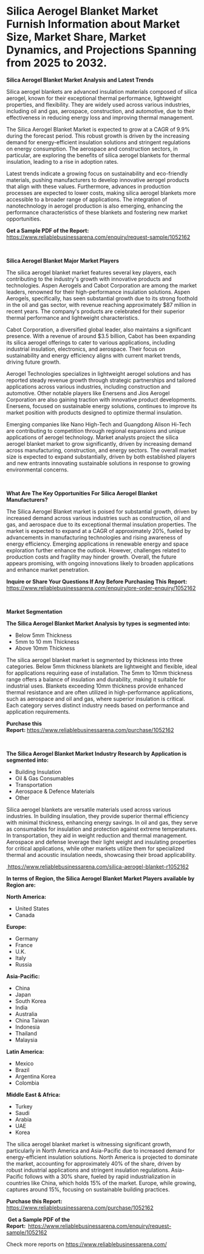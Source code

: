 <p><h1>Silica Aerogel Blanket Market Furnish Information about Market Size, Market Share, Market Dynamics, and Projections Spanning from 2025 to 2032.</h1></p><p><strong>Silica Aerogel Blanket Market Analysis and Latest Trends</strong></p>
<p><p>Silica aerogel blankets are advanced insulation materials composed of silica aerogel, known for their exceptional thermal performance, lightweight properties, and flexibility. They are widely used across various industries, including oil and gas, aerospace, construction, and automotive, due to their effectiveness in reducing energy loss and improving thermal management.</p><p>The Silica Aerogel Blanket Market is expected to grow at a CAGR of 9.9% during the forecast period. This robust growth is driven by the increasing demand for energy-efficient insulation solutions and stringent regulations on energy consumption. The aerospace and construction sectors, in particular, are exploring the benefits of silica aerogel blankets for thermal insulation, leading to a rise in adoption rates. </p><p>Latest trends indicate a growing focus on sustainability and eco-friendly materials, pushing manufacturers to develop innovative aerogel products that align with these values. Furthermore, advances in production processes are expected to lower costs, making silica aerogel blankets more accessible to a broader range of applications. The integration of nanotechnology in aerogel production is also emerging, enhancing the performance characteristics of these blankets and fostering new market opportunities.</p></p>
<p><strong>Get a Sample PDF of the Report:&nbsp;</strong> <a href="https://www.reliablebusinessarena.com/enquiry/request-sample/1052162?utm_campaign=2138&utm_medium=2&utm_source=Github&utm_content=ia&utm_term=30012025&utm_id=silica-aerogel-blanket">https://www.reliablebusinessarena.com/enquiry/request-sample/1052162</a></p>
<p>&nbsp;</p>
<p><strong>Silica Aerogel Blanket Major Market Players</strong></p>
<p><p>The silica aerogel blanket market features several key players, each contributing to the industry's growth with innovative products and technologies. Aspen Aerogels and Cabot Corporation are among the market leaders, renowned for their high-performance insulation solutions. Aspen Aerogels, specifically, has seen substantial growth due to its strong foothold in the oil and gas sector, with revenue reaching approximately $87 million in recent years. The company's products are celebrated for their superior thermal performance and lightweight characteristics.</p><p>Cabot Corporation, a diversified global leader, also maintains a significant presence. With a revenue of around $3.5 billion, Cabot has been expanding its silica aerogel offerings to cater to various applications, including industrial insulation, electronics, and aerospace. Their focus on sustainability and energy efficiency aligns with current market trends, driving future growth.</p><p>Aerogel Technologies specializes in lightweight aerogel solutions and has reported steady revenue growth through strategic partnerships and tailored applications across various industries, including construction and automotive. Other notable players like Enersens and Jios Aerogel Corporation are also gaining traction with innovative product developments. Enersens, focused on sustainable energy solutions, continues to improve its market position with products designed to optimize thermal insulation.</p><p>Emerging companies like Nano High-Tech and Guangdong Alison Hi-Tech are contributing to competition through regional expansions and unique applications of aerogel technology. Market analysts project the silica aerogel blanket market to grow significantly, driven by increasing demand across manufacturing, construction, and energy sectors. The overall market size is expected to expand substantially, driven by both established players and new entrants innovating sustainable solutions in response to growing environmental concerns.</p></p>
<p>&nbsp;</p>
<p><strong>What Are The Key Opportunities For Silica Aerogel Blanket Manufacturers?</strong></p>
<p><p>The Silica Aerogel Blanket market is poised for substantial growth, driven by increased demand across various industries such as construction, oil and gas, and aerospace due to its exceptional thermal insulation properties. The market is expected to expand at a CAGR of approximately 20%, fueled by advancements in manufacturing technologies and rising awareness of energy efficiency. Emerging applications in renewable energy and space exploration further enhance the outlook. However, challenges related to production costs and fragility may hinder growth. Overall, the future appears promising, with ongoing innovations likely to broaden applications and enhance market penetration.</p></p>
<p><strong>Inquire or Share Your Questions If Any Before Purchasing This Report:</strong> <a href="https://www.reliablebusinessarena.com/enquiry/pre-order-enquiry/1052162?utm_campaign=2138&utm_medium=2&utm_source=Github&utm_content=ia&utm_term=30012025&utm_id=silica-aerogel-blanket">https://www.reliablebusinessarena.com/enquiry/pre-order-enquiry/1052162</a></p>
<p>&nbsp;</p>
<p><strong>Market Segmentation</strong></p>
<p><strong>The Silica Aerogel Blanket Market Analysis by types is segmented into:</strong></p>
<p><ul><li>Below 5mm Thickness</li><li>5mm to 10 mm Thickness</li><li>Above 10mm Thickness</li></ul></p>
<p><p>The silica aerogel blanket market is segmented by thickness into three categories. Below 5mm thickness blankets are lightweight and flexible, ideal for applications requiring ease of installation. The 5mm to 10mm thickness range offers a balance of insulation and durability, making it suitable for industrial uses. Blankets exceeding 10mm thickness provide enhanced thermal resistance and are often utilized in high-performance applications, such as aerospace and oil and gas, where superior insulation is critical. Each category serves distinct industry needs based on performance and application requirements.</p></p>
<p><strong>Purchase this Report:&nbsp;</strong><a href="https://www.reliablebusinessarena.com/purchase/1052162?utm_campaign=2138&utm_medium=2&utm_source=Github&utm_content=ia&utm_term=30012025&utm_id=silica-aerogel-blanket">https://www.reliablebusinessarena.com/purchase/1052162</a></p>
<p>&nbsp;</p>
<p><strong>The Silica Aerogel Blanket Market Industry Research by Application is segmented into:</strong></p>
<p><ul><li>Building Insulation</li><li>Oil & Gas Consumables</li><li>Transportation</li><li>Aerospace & Defence Materials</li><li>Other</li></ul></p>
<p><p>Silica aerogel blankets are versatile materials used across various industries. In building insulation, they provide superior thermal efficiency with minimal thickness, enhancing energy savings. In oil and gas, they serve as consumables for insulation and protection against extreme temperatures. In transportation, they aid in weight reduction and thermal management. Aerospace and defense leverage their light weight and insulating properties for critical applications, while other markets utilize them for specialized thermal and acoustic insulation needs, showcasing their broad applicability.</p></p>
<p><a href="https://www.reliablebusinessarena.com/silica-aerogel-blanket-r1052162?utm_campaign=2138&utm_medium=2&utm_source=Github&utm_content=ia&utm_term=30012025&utm_id=silica-aerogel-blanket">&nbsp;https://www.reliablebusinessarena.com/silica-aerogel-blanket-r1052162</a></p>
<p><strong>In terms of Region, the Silica Aerogel Blanket Market Players available by Region are:</strong></p>
<p>
    <p> <strong> North America: </strong>
        <ul>
            <li>United States</li>
            <li>Canada</li>
        </ul>
        </p> 
    <p> <strong> Europe: </strong>
        <ul>
            <li>Germany</li>
            <li>France</li>
            <li>U.K.</li>
            <li>Italy</li>
            <li>Russia</li>
        </ul>
        </p> 
    <p> <strong> Asia-Pacific: </strong>
        <ul>
            <li>China</li>
            <li>Japan</li>
            <li>South Korea</li>
            <li>India</li>
            <li>Australia</li>
            <li>China Taiwan</li>
            <li>Indonesia</li>
            <li>Thailand</li>
            <li>Malaysia</li>
        </ul>
        </p> 
    <p> <strong> Latin America: </strong>
        <ul>
            <li>Mexico</li>
            <li>Brazil</li>
            <li>Argentina Korea</li>
            <li>Colombia</li>
        </ul>
        </p> 
    <p> <strong> Middle East & Africa: </strong>
        <ul>
            <li>Turkey</li>
            <li>Saudi</li>
            <li>Arabia</li>
            <li>UAE</li>
            <li>Korea</li>
        </ul>
    </p>
    </p>
<p><p>The silica aerogel blanket market is witnessing significant growth, particularly in North America and Asia-Pacific due to increased demand for energy-efficient insulation solutions. North America is projected to dominate the market, accounting for approximately 40% of the share, driven by robust industrial applications and stringent insulation regulations. Asia-Pacific follows with a 30% share, fueled by rapid industrialization in countries like China, which holds 15% of the market. Europe, while growing, captures around 15%, focusing on sustainable building practices.</p></p>
<p><strong>Purchase this Report: </strong><a href="https://www.reliablebusinessarena.com/purchase/1052162?utm_campaign=2138&utm_medium=2&utm_source=Github&utm_content=ia&utm_term=30012025&utm_id=silica-aerogel-blanket">https://www.reliablebusinessarena.com/purchase/1052162</a></p>
<p>&nbsp;<strong>Get a Sample PDF of the Report:&nbsp;&nbsp;</strong><a href="https://www.reliablebusinessarena.com/enquiry/request-sample/1052162?utm_campaign=2138&utm_medium=2&utm_source=Github&utm_content=ia&utm_term=30012025&utm_id=silica-aerogel-blanket">https://www.reliablebusinessarena.com/enquiry/request-sample/1052162</a></p>
<p><strong></strong></p>
<p>Check more reports on <a href="https://www.reliablebusinessarena.com/?utm_campaign=2138&utm_medium=2&utm_source=Github&utm_content=ia&utm_term=30012025&utm_id=silica-aerogel-blanket">https://www.reliablebusinessarena.com/</a></p>